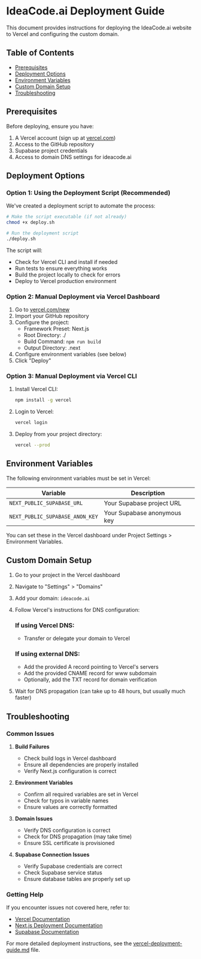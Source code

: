 # IdeaCode.ai Deployment Guide

This document provides instructions for deploying the IdeaCode.ai website to Vercel and configuring the custom domain.

## Table of Contents

- [Prerequisites](#prerequisites)
- [Deployment Options](#deployment-options)
- [Environment Variables](#environment-variables)
- [Custom Domain Setup](#custom-domain-setup)
- [Troubleshooting](#troubleshooting)

## Prerequisites

Before deploying, ensure you have:

1. A Vercel account (sign up at [vercel.com](https://vercel.com))
2. Access to the GitHub repository
3. Supabase project credentials
4. Access to domain DNS settings for ideacode.ai

## Deployment Options

### Option 1: Using the Deployment Script (Recommended)

We've created a deployment script to automate the process:

```bash
# Make the script executable (if not already)
chmod +x deploy.sh

# Run the deployment script
./deploy.sh
```

The script will:
- Check for Vercel CLI and install if needed
- Run tests to ensure everything works
- Build the project locally to check for errors
- Deploy to Vercel production environment

### Option 2: Manual Deployment via Vercel Dashboard

1. Go to [vercel.com/new](https://vercel.com/new)
2. Import your GitHub repository
3. Configure the project:
   - Framework Preset: Next.js
   - Root Directory: ./
   - Build Command: `npm run build`
   - Output Directory: .next
4. Configure environment variables (see below)
5. Click "Deploy"

### Option 3: Manual Deployment via Vercel CLI

1. Install Vercel CLI:
   ```bash
   npm install -g vercel
   ```

2. Login to Vercel:
   ```bash
   vercel login
   ```

3. Deploy from your project directory:
   ```bash
   vercel --prod
   ```

## Environment Variables

The following environment variables must be set in Vercel:

| Variable | Description |
|----------|-------------|
| `NEXT_PUBLIC_SUPABASE_URL` | Your Supabase project URL |
| `NEXT_PUBLIC_SUPABASE_ANON_KEY` | Your Supabase anonymous key |

You can set these in the Vercel dashboard under Project Settings > Environment Variables.

## Custom Domain Setup

1. Go to your project in the Vercel dashboard
2. Navigate to "Settings" > "Domains"
3. Add your domain: `ideacode.ai`
4. Follow Vercel's instructions for DNS configuration:
   
   ### If using Vercel DNS:
   - Transfer or delegate your domain to Vercel
   
   ### If using external DNS:
   - Add the provided A record pointing to Vercel's servers
   - Add the provided CNAME record for www subdomain
   - Optionally, add the TXT record for domain verification

5. Wait for DNS propagation (can take up to 48 hours, but usually much faster)

## Troubleshooting

### Common Issues

1. **Build Failures**
   - Check build logs in Vercel dashboard
   - Ensure all dependencies are properly installed
   - Verify Next.js configuration is correct

2. **Environment Variables**
   - Confirm all required variables are set in Vercel
   - Check for typos in variable names
   - Ensure values are correctly formatted

3. **Domain Issues**
   - Verify DNS configuration is correct
   - Check for DNS propagation (may take time)
   - Ensure SSL certificate is provisioned

4. **Supabase Connection Issues**
   - Verify Supabase credentials are correct
   - Check Supabase service status
   - Ensure database tables are properly set up

### Getting Help

If you encounter issues not covered here, refer to:

- [Vercel Documentation](https://vercel.com/docs)
- [Next.js Deployment Documentation](https://nextjs.org/docs/deployment)
- [Supabase Documentation](https://supabase.com/docs)

For more detailed deployment instructions, see the [vercel-deployment-guide.md](./vercel-deployment-guide.md) file.